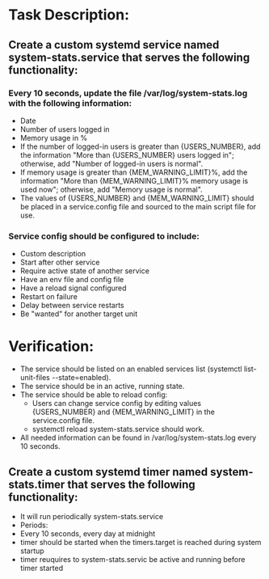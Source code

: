 # Task Description:
## Create a custom systemd service named system-stats.service that serves the following functionality:

### Every 10 seconds, update the file /var/log/system-stats.log with the following information:

- Date
- Number of users logged in
- Memory usage in %
- If the number of logged-in users is greater than {USERS_NUMBER}, add the information "More than {USERS_NUMBER} users logged in"; otherwise, add "Number of logged-in users is normal".
- If memory usage is greater than {MEM_WARNING_LIMIT}%, add the information "More than {MEM_WARNING_LIMIT}% memory usage is used now"; otherwise, add "Memory usage is normal".
- The values of {USERS_NUMBER} and {MEM_WARNING_LIMIT} should be placed in a service.config file and sourced to the main script file for use.

### Service config should be configured to include:

- Custom description
- Start after other service
- Require active state of another service
- Have an env file and config file
- Have a reload signal configured
- Restart on failure
- Delay between service restarts
- Be "wanted" for another target unit

# Verification:
- The service should be listed on an enabled services list (systemctl list-unit-files --state=enabled).
- The service should be in an active, running state.
- The service should be able to reload config:
    - Users can change service config by editing values {USERS_NUMBER} and {MEM_WARNING_LIMIT} in the service.config file.
    - systemctl reload system-stats.service should work.
- All needed information can be found in /var/log/system-stats.log every 10 seconds.

## Create a custom systemd timer named system-stats.timer that serves the following functionality:
- It will run periodically system-stats.service
- Periods:
- Every 10 seconds, every day at midnight
- timer should be started when the timers.target is reached during system startup
- timer reuquires to system-stats.servic be active and running before timer started
